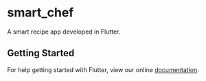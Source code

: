 # smart_chef

A smart recipe app developed in Flutter.

## Getting Started

For help getting started with Flutter, view our online
[documentation](https://flutter.io/).
